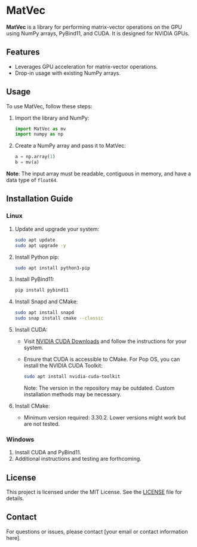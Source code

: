 # MatVec

**MatVec** is a library for performing matrix-vector operations on the GPU using NumPy arrays, PyBind11, and CUDA. It is designed for NVIDIA GPUs.

## Features

- Leverages GPU acceleration for matrix-vector operations.
- Drop-in usage with existing NumPy arrays.

## Usage

To use MatVec, follow these steps:

1. Import the library and NumPy:

    ```python
    import MatVec as mv
    import numpy as np
    ```

2. Create a NumPy array and pass it to MatVec:

    ```python
    a = np.array(1)
    b = mv(a)
    ```

**Note**: The input array must be readable, contiguous in memory, and have a data type of `float64`.

## Installation Guide

### Linux

1. Update and upgrade your system:

    ```bash
    sudo apt update
    sudo apt upgrade -y
    ```

2. Install Python pip:

    ```bash
    sudo apt install python3-pip
    ```

3. Install PyBind11:

    ```bash
    pip install pybind11
    ```

4. Install Snapd and CMake:

    ```bash
    sudo apt install snapd
    sudo snap install cmake --classic
    ```

5. Install CUDA:

    - Visit [NVIDIA CUDA Downloads](https://developer.nvidia.com/cuda-downloads) and follow the instructions for your system.
    - Ensure that CUDA is accessible to CMake. For Pop OS, you can install the NVIDIA CUDA Toolkit:

        ```bash
        sudo apt install nvidia-cuda-toolkit
        ```

        Note: The version in the repository may be outdated. Custom installation methods may be necessary.

6. Install CMake:

    - Minimum version required: 3.30.2. Lower versions might work but are not tested.

### Windows

1. Install CUDA and PyBind11.
2. Additional instructions and testing are forthcoming.

## License

This project is licensed under the MIT License. See the [LICENSE](LICENSE) file for details.

## Contact

For questions or issues, please contact [your email or contact information here].


